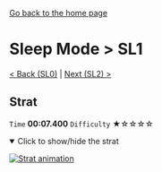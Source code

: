 [Go back to the home page](https://github.com/Doublevil/scbspeedrun)

# Sleep Mode > SL1

[< Back (SL0)](https://github.com/Doublevil/scbspeedrun/blob/main/levels/sl/SL0.md) | [Next (SL2) >](https://github.com/Doublevil/scbspeedrun/blob/main/levels/sl/SL2.md)

## Strat

`Time` **00:07.400** `Difficulty` ★☆☆☆☆
<details open>
  <summary>Click to show/hide the strat</summary>

  [![Strat animation](https://github.com/Doublevil/scbspeedrun/blob/main/media/levels/sl/SL1_Strat.webp)](https://github.com/Doublevil/scbspeedrun/blob/main/media/levels/sl/SL1_Strat.mp4)
</details>
